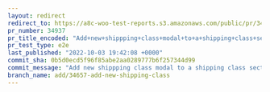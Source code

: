 ```yaml
---
layout: redirect
redirect_to: https://a8c-woo-test-reports.s3.amazonaws.com/public/pr/34937/e2e/index.html
pr_number: 34937
pr_title_encoded: "Add+new+shippping+class+modal+to+a+shipping+class+section+in+product+page"
pr_test_type: e2e
last_published: "2022-10-03 19:42:08 +0000"
commit_sha: 0b5d0ecd5f96f85abe2aa0289777b6f257344d99
commit_message: "Add new shippping class modal to a shipping class section in product …"
branch_name: add/34657-add-new-shipping-class
---
```


